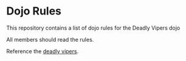 Dojo Rules
==========

This repository contains a list of dojo rules for the Deadly Vipers dojo

All members should read the rules.

Reference the [deadly vipers](https://github.com/deadlyvipers).
